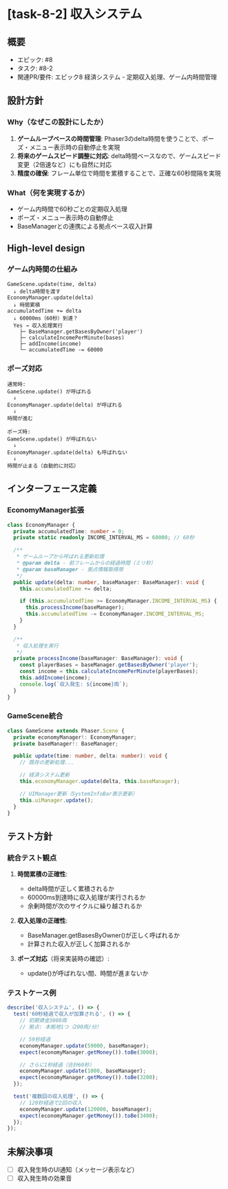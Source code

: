 # [task-8-2] 収入システム

## 概要
- エピック: #8
- タスク: #8-2
- 関連PR/要件: エピック8 経済システム - 定期収入処理、ゲーム内時間管理

## 設計方針

### Why（なぜこの設計にしたか）
1. **ゲームループベースの時間管理**: Phaser3のdelta時間を使うことで、ポーズ・メニュー表示時の自動停止を実現
2. **将来のゲームスピード調整に対応**: delta時間ベースなので、ゲームスピード変更（2倍速など）にも自然に対応
3. **精度の確保**: フレーム単位で時間を累積することで、正確な60秒間隔を実現

### What（何を実現するか）
- ゲーム内時間で60秒ごとの定期収入処理
- ポーズ・メニュー表示時の自動停止
- BaseManagerとの連携による拠点ベース収入計算

## High-level design

### ゲーム内時間の仕組み

```
GameScene.update(time, delta)
  ↓ delta時間を渡す
EconomyManager.update(delta)
  ↓ 時間累積
accumulatedTime += delta
  ↓ 60000ms（60秒）到達？
  Yes → 収入処理実行
    ├─ BaseManager.getBasesByOwner('player')
    ├─ calculateIncomePerMinute(bases)
    ├─ addIncome(income)
    └─ accumulatedTime -= 60000
```

### ポーズ対応

```
通常時:
GameScene.update() が呼ばれる
  ↓
EconomyManager.update(delta) が呼ばれる
  ↓
時間が進む

ポーズ時:
GameScene.update() が呼ばれない
  ↓
EconomyManager.update(delta) も呼ばれない
  ↓
時間が止まる（自動的に対応）
```

## インターフェース定義

### EconomyManager拡張

```typescript
class EconomyManager {
  private accumulatedTime: number = 0;
  private static readonly INCOME_INTERVAL_MS = 60000; // 60秒

  /**
   * ゲームループから呼ばれる更新処理
   * @param delta - 前フレームからの経過時間（ミリ秒）
   * @param baseManager - 拠点情報取得用
   */
  public update(delta: number, baseManager: BaseManager): void {
    this.accumulatedTime += delta;

    if (this.accumulatedTime >= EconomyManager.INCOME_INTERVAL_MS) {
      this.processIncome(baseManager);
      this.accumulatedTime -= EconomyManager.INCOME_INTERVAL_MS;
    }
  }

  /**
   * 収入処理を実行
   */
  private processIncome(baseManager: BaseManager): void {
    const playerBases = baseManager.getBasesByOwner('player');
    const income = this.calculateIncomePerMinute(playerBases);
    this.addIncome(income);
    console.log(`収入発生: ${income}両`);
  }
}
```

### GameScene統合

```typescript
class GameScene extends Phaser.Scene {
  private economyManager!: EconomyManager;
  private baseManager!: BaseManager;

  public update(time: number, delta: number): void {
    // 既存の更新処理...

    // 経済システム更新
    this.economyManager.update(delta, this.baseManager);

    // UIManager更新（SystemInfoBar表示更新）
    this.uiManager.update();
  }
}
```

## テスト方針

### 統合テスト観点

1. **時間累積の正確性**:
   - delta時間が正しく累積されるか
   - 60000ms到達時に収入処理が実行されるか
   - 余剰時間が次のサイクルに繰り越されるか

2. **収入処理の正確性**:
   - BaseManager.getBasesByOwner()が正しく呼ばれるか
   - 計算された収入が正しく加算されるか

3. **ポーズ対応**（将来実装時の確認）:
   - update()が呼ばれない間、時間が進まないか

### テストケース例

```typescript
describe('収入システム', () => {
  test('60秒経過で収入が加算される', () => {
    // 初期資金3000両
    // 拠点: 本拠地1つ（200両/分）

    // 59秒経過
    economyManager.update(59000, baseManager);
    expect(economyManager.getMoney()).toBe(3000);

    // さらに1秒経過（合計60秒）
    economyManager.update(1000, baseManager);
    expect(economyManager.getMoney()).toBe(3200);
  });

  test('複数回の収入処理', () => {
    // 120秒経過で2回の収入
    economyManager.update(120000, baseManager);
    expect(economyManager.getMoney()).toBe(3400);
  });
});
```

## 未解決事項
- [ ] 収入発生時のUI通知（メッセージ表示など）
- [ ] 収入発生時の効果音
